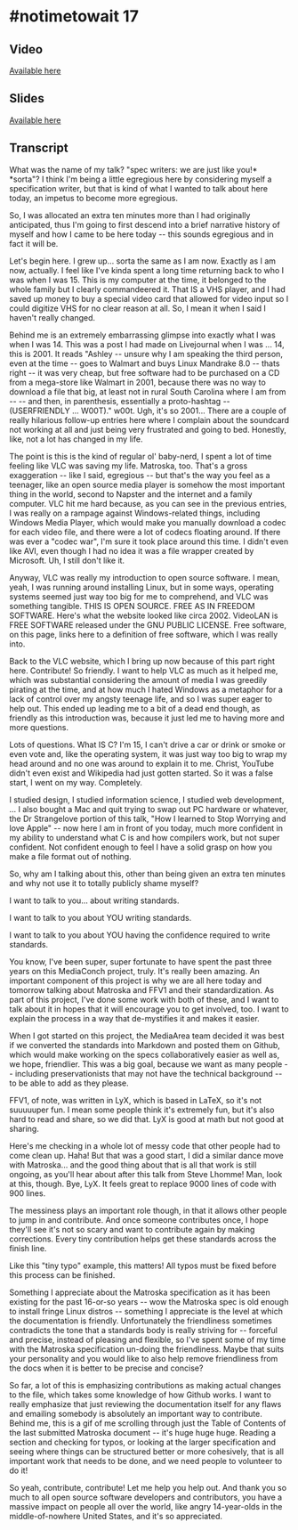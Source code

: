 # #notimetowait 17

## Video

[Available here](https://youtu.be/n1XYEVtxzU8?t=1h35m15s)  

## Slides  

[Available here](https://ablwr.github.io/nttw17)

## Transcript

What was the name of my talk? "spec writers: we are just like you!* \*sorta"? I think I'm being a little egregious here by considering myself a specification writer, but that is kind of what I wanted to talk about here today, an impetus to become more egregious.  

So, I was allocated an extra ten minutes more than I had originally anticipated, thus I'm going to first descend into a brief narrative history of myself and how I came to be here today -- this sounds egregious and in fact it will be.  

Let's begin here. I grew up... sorta the same as I am now. Exactly as I am now, actually. I feel like I've kinda spent a long time returning back to who I was when I was 15. This is my computer at the time, it belonged to the whole family but I clearly commandeered it. That IS a VHS player, and I had saved up money to buy a special video card that allowed for video input so I could digitize VHS for no clear reason at all. So, I mean it when I said I haven't really changed.  

Behind me is an extremely embarrassing glimpse into exactly what I was when I was 14. This was a post I had made on Livejournal when I was ... 14, this is 2001. It reads "Ashley -- unsure why I am speaking the third person, even at the time -- goes to Walmart and buys Linux Mandrake 8.0 -- thats right -- it was very cheap, but free software had to be purchased on a CD from a mega-store like Walmart in 2001, because there was no way to download a file that big, at least not in rural South Carolina where I am from --  -- and then, in parenthesis, essentially a proto-hashtag -- (USERFRIENDLY ... W00T)." w00t. Ugh, it's so 2001... There are a couple of really hilarious follow-up entries here where I complain about the soundcard not working at all and just being very frustrated and going to bed. Honestly, like, not a lot has changed in my life.  

The point is this is the kind of regular ol' baby-nerd, I spent a lot of time feeling like VLC was saving my life. Matroska, too. That's a gross exaggeration -- like I said, egregious -- but that's the way you feel as a teenager, like an open source media player is somehow the most important thing in the world, second to Napster and the internet and a family computer. VLC hit me hard because, as you can see in the previous entries, I was really on a rampage against Windows-related things, including Windows Media Player, which would make you manually download a codec for each video file, and there were a lot of codecs floating around. If there was ever a "codec war", I'm sure it took place around this time. I didn't even like AVI, even though I had no idea it was a file wrapper created by Microsoft. Uh, I still don't like it.  

Anyway, VLC was really my introduction to open source software. I mean, yeah, I was running around installing Linux, but in some ways, operating systems seemed just way too big for me to comprehend, and VLC was something tangible. THIS IS OPEN SOURCE. FREE AS IN FREEDOM SOFTWARE. Here's what the website looked like circa 2002. VideoLAN is FREE SOFTWARE released under the GNU PUBLIC LICENSE. Free software, on this page, links here to a definition of free software, which I was really into.  

Back to the VLC website, which I bring up now because of this part right here. Contribute! So friendly. I want to help VLC as much as it helped me, which was substantial considering the amount of media I was greedily pirating at the time, and at how much I hated Windows as a metaphor for a lack of control over my angsty teenage life, and so I was super eager to help out. This ended up leading me to a bit of a dead end though, as friendly as this introduction was, because it just led me to having more and more questions.  

Lots of questions. What IS C? I'm 15, I can't drive a car or drink or smoke or even vote and, like the operating system, it was just way too big to wrap my head around and no one was around to explain it to me. Christ, YouTube didn't even exist and Wikipedia had just gotten started. So it was a false start, I went on my way. Completely.  

I studied design, I studied information science, I studied web development, ... I also bought a Mac and quit trying to swap out PC hardware or whatever, the Dr Strangelove portion of this talk, "How I learned to Stop Worrying and love Apple" -- now here I am in front of you today, much more confident in my ability to understand what C is and how compilers work, but not super confident. Not confident enough to feel I have a solid grasp on how you make a file format out of nothing.  

So, why am I talking about this, other than being given an extra ten minutes and why not use it to totally publicly shame myself?  

I want to talk to you... about writing standards.  

I want to talk to you about YOU writing standards.  

I want to talk to you about YOU having the confidence required to write standards.  

You know, I've been super, super fortunate to have spent the past three years on this MediaConch project, truly. It's really been amazing. An important component of this project is why we are all here today and tomorrow talking about Matroska and FFV1 and their standardization. As part of this project, I've done some work with both of these, and I want to talk about it in hopes that it will encourage you to get involved, too. I want to explain the process in a way that de-mystifies it and makes it easier.  

When I got started on this project, the MediaArea team decided it was best if we converted the standards into Markdown and posted them on Github, which would make working on the specs collaboratively easier as well as, we hope, friendlier. This was a big goal, because we want as many people -- including preservationists that may not have the technical background -- to be able to add as they please.  

FFV1, of note, was written in LyX, which is based in LaTeX, so it's not suuuuuper fun. I mean some people think it's extremely fun, but it's also hard to read and share, so we did that. LyX is good at math but not good at sharing.  

Here's me checking in a whole lot of messy code that other people had to come clean up. Haha! But that was a good start, I did a similar dance move with Matroska... and the good thing about that is all that work is still ongoing, as you'll hear about after this talk from Steve Lhomme!
Man, look at this, though. Bye, LyX. It feels great to replace 9000 lines of code with 900 lines.  

The messiness plays an important role though, in that it allows other people to jump in and contribute. And once someone contributes once, I hope they'll see it's not so scary and want to contribute again by making corrections. Every tiny contribution helps get these standards across the finish line.  

Like this "tiny typo" example, this matters! All typos must be fixed before this process can be finished.  

Something I appreciate about the Matroska specification as it has been existing for the past 16-or-so years -- wow the Matroska spec is old enough to install fringe Linux distros -- something I appreciate is the level at which the documentation is friendly. Unfortunately the friendliness sometimes contradicts the tone that a standards body is really striving for -- forceful and precise, instead of pleasing and flexible, so I've spent some of my time with the Matroska specification un-doing the friendliness. Maybe that suits your personality and you would like to also help remove friendliness from the docs when it is better to be precise and concise?  

So far, a lot of this is emphasizing contributions as making actual changes to the file, which takes some knowledge of how Github works. I want to really emphasize that just reviewing the documentation itself for any flaws and emailing somebody is absolutely an important way to contribute. Behind me, this is a gif of me scrolling through just the Table of Contents of the last submitted Matroska document -- it's huge huge huge. Reading a section and checking for typos, or looking at the larger specification and seeing where things can be structured better or more cohesively, that is all important work that needs to be done, and we need people to volunteer to do it!  

So yeah, contribute, contribute! Let me help you help out. And thank you so much to all open source software developers and contributors, you have a massive impact on people all over the world, like angry 14-year-olds in the middle-of-nowhere United States, and it's so appreciated.

